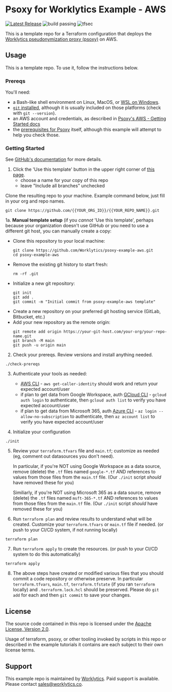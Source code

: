 # Psoxy for Worklytics Example - AWS


[![Latest Release](https://img.shields.io/github/v/release/Worklytics/psoxy-example-aws)](https://github.com/Worklytics/psoxy-example-aws/releases/latest)
![build passing](https://img.shields.io/github/actions/workflow/status/Worklytics/psoxy-example-aws/terraform_validate.yaml?label=build%20passing)
![tfsec](https://img.shields.io/github/actions/workflow/status/Worklytics/psoxy-example-aws/tfsec.yml?label=tfsec)

This is a template repo for a Terraform configuration that deploys the [Worklytics pseudonymization proxy (psoxy)](https://github.com/Worklytics/psoxy) on AWS.

## Usage

This is a template repo.  To use it, follow the instructions below.

### Prereqs

You'll need:
  - a Bash-like shell environment on Linux, MacOS, or [WSL on Windows](https://learn.microsoft.com/en-us/windows/wsl/install).
  - [`git` installed](https://git-scm.com/book/en/v2/Getting-Started-Installing-Git), although it
    is usually included on those platforms (check with `git --version`).
  - an AWS account and credentials, as described in [Psoxy's AWS - Getting Started docs](https://github.com/Worklytics/psoxy/blob/v0.4.37/docs/aws/getting-started.md)
  - the [prerequisites for Psoxy](https://github.com/Worklytics/psoxy/blob/v0.4.37/README.md#prerequisites)
    itself, although this example will attempt to help you check those.

### Getting Started

See [GitHub's documentation](https://help.github.com/en/github/creating-cloning-and-archiving-repositories/creating-a-repository-from-a-template)
for more details.

 1. Click the 'Use this template' button in the upper right corner of [this page](https://github.com/Worklytics/psoxy-example-aws).
    - choose a name for your copy of this repo
    - leave "Include all branches" unchecked

Clone the resulting repo to your machine.  Example command below, just fill in your org and repo names.

```shell
git clone https://github.com/{{YOUR_ORG_ID}}/{{YOUR_REPO_NAME}}.git
```

1a. **Manual template setup** (if you *cannot* 'Use this template', perhaps because your organization doesn't use GitHub or you need to use a different git host, you can manually create a copy:
   - Clone this repository to your local machine:
     ```shell
     git clone https://github.com/Worklytics/psoxy-example-aws.git
     cd psoxy-example-aws
     ```
   - Remove the existing git history to start fresh:
     ```shell
     rm -rf .git
     ```
   - Initialize a new git repository:
     ```shell
     git init
     git add .
     git commit -m "Initial commit from psoxy-example-aws template"
     ```
   - Create a new repository on your preferred git hosting service (GitLab, Bitbucket, etc.)
   - Add your new repository as the remote origin:
     ```shell
     git remote add origin https://your-git-host.com/your-org/your-repo-name.git
     git branch -M main
     git push -u origin main
     ```

2. Check your prereqs. Review versions and install anything needed.

```shell
./check-prereqs
```

3. Authenticate your tools as needed:

   - [AWS CLI](https://docs.aws.amazon.com/cli/latest/userguide/cli-chap-configure.html) - `aws get-caller-identity` should work and return your expected account/user
   - if plan to get data from Google Workspace, auth [GCloud CLI](https://cloud.google.com/sdk/docs/authorizing) - `gcloud auth login` to authenticate, then `gcloud auth list` to verify you have expected account/user
   - if plan to get data from Microsoft 365, auth [Azure CLI](https://docs.microsoft.com/en-us/cli/azure/authenticate-azure-cli) - `az login --allow-no-subscription` to authenticate, then `az account list` to verify you have expected account/user

4. Initialize your configuration

```shell
./init
```

5. Review your `terraform.tfvars` file and `main.tf`; customize as needed (eg, comment out datasources you don't need).

   In particular, if you're NOT using Google Workspace as a data source, remove (delete) the `.tf` files named `google-*.tf` AND references to values from those files from the `main.tf` file. (Our `./init` script *should* have removed these for you)

   Similiarly, if you're NOT using Microsoft 365 as a data source, remove (delete) the `.tf` files named `msft-365-*.tf` AND references to values from those files from the `main.tf` file. (Our `./init` script *should* have removed these for you)


6. Run `terraform plan` and review results to understand what will be created. Customize your `terraform.tfvars` or `main.tf` file if needed. (or push to your CI/CD system, if not running locally)

```shell
terraform plan
```

7. Run `terraform apply` to create the resources. (or push to your CI/CD system to do this automatically)

```shell
terraform apply
```

8. The above steps have created or modified various files that you should commit a code repository or otherwise preserve. In particular `terraform.tfvars`, `main.tf`, `terraform.tfstate` (if you ran `terraform` locally) and `.terraform.lock.hcl` should be preserved. Please do `git add` for each and then `git commit` to save your changes.

## License

The source code contained in this repo is licensed under the [Apache License, Version 2.0](LICENSE).

Usage of terraform, psoxy, or other tooling invoked by scripts in this repo or described in the example tutorials it contains are each subject to their own license terms.

## Support

This example repo is maintained by [Worklytics](https://worklytics.co). Paid support is available. Please contact [sales@worklytics.co](mailto:sales@worklytics.co).

